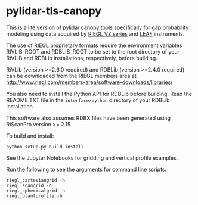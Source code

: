 # pylidar-tls-canopy

This is a lite version of [pylidar canopy tools](http://www.pylidar.org/en/latest/commandline_canopy.html) specifically for gap probability modeling using data acquired by [RIEGL VZ series](http://www.riegl.com/nc/products/terrestrial-scanning/) and [LEAF](https://www.sensingsystems.com.au/) instruments.

The use of RIEGL proprietary formats require the environment variables RIVLIB_ROOT and RDBLIB_ROOT to be set to the root directory of your RiVLIB and RDBLib installations, respectively, before building.

RiVLib (version >=2.6.0 required) and RDBLib (version >=2.4.0 required) can be downloaded from the RIEGL members area at http://www.riegl.com/members-area/software-downloads/libraries/

You also need to install the Python API for RDBLib before building. Read the README.TXT file in the ```interface/python``` directory of your RDBLib installation.

This software also assumes RDBX files have been generated using RiScanPro version >= 2.15.

To build and install:
```
python setup.py build install
```

See the Jupyter Notebooks for gridding and vertical profile examples.

Run the following to see the arguments for command line scripts:
```
riegl_cartesiangrid -h
riegl_scangrid -h
riegl_sphericalgrid -h
riegl_plantprofile -h
```

